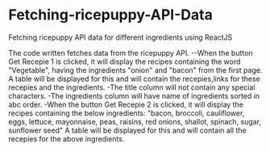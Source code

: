 # Fetching-ricepuppy-API-Data
Fetching ricepuppy API data for different ingredients using ReactJS

The code written fetches data from the ricepuppy API.
--When the button Get Recepie 1 is clicked, it will display the recipes containing the word "Vegetable",
  having the ingredients "onion" and "bacon" from the first page.
   A table will be displayed for this and will contain the recepies,links for these recepies and the ingredients.
  -The title column will not contain any special characters.
  -The ingredients column will have name of ingredients sorted in abc order.
-When the button Get Recepie 2 is clicked, it will display the recipes containing the below ingredients:
  "bacon, broccoli, cauliflower, eggs, lettuce, mayonnaise, peas, raisins, red onions, shallot, spinach, sugar,
  sunflower seed"
   A table will be displayed for this and will contain all the recepies for the above ingredients.
 
